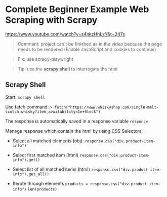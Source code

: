 # Complete Beginner Example Web Scraping with Scrapy
https://www.youtube.com/watch?v=s4jtkzHhLzY&t=247s

> Comment: project can't be finished as in the video because the page needs to be rendered (Enable JavaScript and cookies to continue)

>Fix: use scrapy-playwright

> Tip: use the **scrapy shell** to interrogate the html 

## Scrapy Shell
Start:
`scrapy shell`

Use fetch command:
`> fetch("https://www.whiskyshop.com/single-malt-scotch-whisky?item_availability=In+Stock")`

The response is automatically saved in a response variable 
`response`

Manage response which contain the html by using CSS Selectors:
- Select all matched elements (obj):
`response.css("div.product-item-info")`

- Select first matched item (html) 
`response.css("div.product-item-info").get()` 

- Select list of all matched items (html)
`response.css("div.product-item-info").get_all()` 

- Iterate through elements
`products = response.css("div.product-item-info")`
`len(products)`
